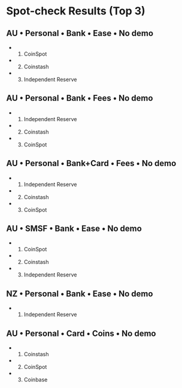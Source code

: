 # Spot-check Results (Top 3)

## AU • Personal • Bank • Ease • No demo
- 1. CoinSpot
- 2. Coinstash
- 3. Independent Reserve

## AU • Personal • Bank • Fees • No demo
- 1. Independent Reserve
- 2. Coinstash
- 3. CoinSpot

## AU • Personal • Bank+Card • Fees • No demo
- 1. Independent Reserve
- 2. Coinstash
- 3. CoinSpot

## AU • SMSF • Bank • Ease • No demo
- 1. CoinSpot
- 2. Coinstash
- 3. Independent Reserve

## NZ • Personal • Bank • Ease • No demo
- 1. Independent Reserve

## AU • Personal • Card • Coins • No demo
- 1. Coinstash
- 2. CoinSpot
- 3. Coinbase

